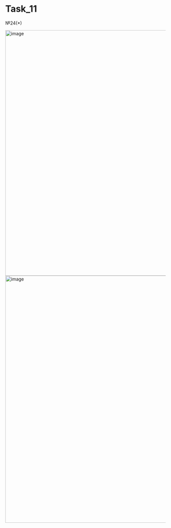 # Task_11

№24(*)

<img width="770" alt="image" src="https://user-images.githubusercontent.com/81358883/147010339-930d6b09-6abd-4620-8dd6-f4f5bc150d12.png">
<img width="775" alt="image" src="https://user-images.githubusercontent.com/81358883/147010390-68e4a390-9ba9-45bb-a333-57c7f7d163ae.png">

